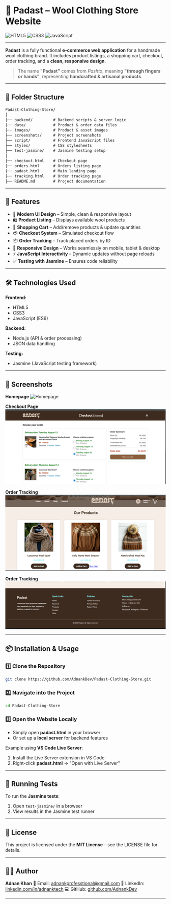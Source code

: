
# 🧶 Padast – Wool Clothing Store Website

![HTML5](https://img.shields.io/badge/HTML5-E34F26?style=for-the-badge\&logo=html5\&logoColor=white)
![CSS3](https://img.shields.io/badge/CSS3-1572B6?style=for-the-badge\&logo=css3\&logoColor=white)
![JavaScript](https://img.shields.io/badge/JavaScript-ES6-F7DF1E?style=for-the-badge\&logo=javascript\&logoColor=black)



---

**Padast** is a fully functional **e-commerce web application** for a handmade wool clothing brand.
It includes product listings, a shopping cart, checkout, order tracking, and a **clean, responsive design**.

> The name **"Padast"** comes from *Pashto*, meaning **"through fingers or hands"**, representing **handcrafted & artisanal products**.

---

## 📂 Folder Structure

```
Padast-Clothing-Store/
│
├── backend/         # Backend scripts & server logic
├── data/            # Product & order data files
├── images/          # Product & asset images
├── screenshots/     # Project screenshots
├── script/          # Frontend JavaScript files
├── styles/          # CSS stylesheets
├── test-jasmine/    # Jasmine testing setup
│
├── checkout.html    # Checkout page
├── orders.html      # Orders listing page
├── padast.html      # Main landing page
├── tracking.html    # Order tracking page
├── README.md        # Project documentation
```

---

## 🚀 Features

* 🎨 **Modern UI Design** – Simple, clean & responsive layout
* 🛍 **Product Listing** – Displays available wool products
* 🛒 **Shopping Cart** – Add/remove products & update quantities
* 💳 **Checkout System** – Simulated checkout flow
* 📦 **Order Tracking** – Track placed orders by ID
* 📱 **Responsive Design** – Works seamlessly on mobile, tablet & desktop
* ⚡ **JavaScript Interactivity** – Dynamic updates without page reloads
* ✅ **Testing with Jasmine** – Ensures code reliability

---

## 🛠 Technologies Used

**Frontend:**

* HTML5
* CSS3
* JavaScript (ES6)

**Backend:**

* Node.js (API & order processing)
* JSON data handling

**Testing:**

* Jasmine (JavaScript testing framework)

---

## 📸 Screenshots

**Homepage**
![Homepage](screenshots/hero-section.png)

**Checkout Page**
![Checkout](screenshots/checkout.png)

**Order Tracking**
![Tracking](screenshots/products.png)

**Order Tracking**
![Tracking](screenshots/footer.png)

---

## 📦 Installation & Usage

### 1️⃣ Clone the Repository

```bash
git clone https://github.com/AdnankDev/Padast-Clothing-Store.git
```

### 2️⃣ Navigate into the Project

```bash
cd Padast-Clothing-Store
```

### 3️⃣ Open the Website Locally

* Simply open **padast.html** in your browser
* Or set up a **local server** for backend features

Example using **VS Code Live Server**:

1. Install the Live Server extension in VS Code
2. Right-click **padast.html** → "Open with Live Server"

---

## 🧪 Running Tests

To run the **Jasmine tests**:

1. Open `test-jasmine/` in a browser
2. View results in the Jasmine test runner

---

## 📄 License

This project is licensed under the **MIT License** – see the LICENSE file for details.

---

## 👨‍💻 Author

**Adnan Khan**
📧 Email: [adnankprofesstional@gmail.com](mailto:adnankprofesstional@gmail.com)
🔗 LinkedIn: [linkedin.com/in/adnanktech](https://www.linkedin.com/in/adnanktech/)
💻 GitHub: [github.com/AdnankDev](https://github.com/AdnankDev)

---
